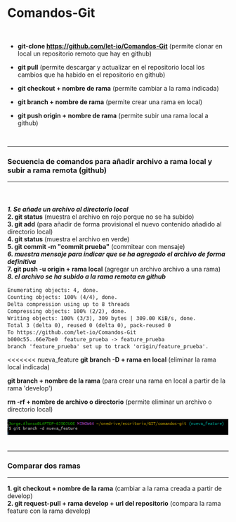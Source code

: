 # Comandos-Git

<br/>

- **<p>git-clone https://github.com/let-io/Comandos-Git** (permite clonar en local un repositorio remoto que hay en github)</p>
- **<p>git pull** (permite descargar y actualizar en el repositorio local los cambios que ha habido en el repositorio en github)</p>
- **<p>git checkout + nombre de rama** (permite cambiar a la rama indicada)</p>
- **<p>git branch + nombre de rama** (permite crear una rama en local)</p>
- **<p>git push origin + nombre de rama** (permite subir una rama local a github)</p>

<br/>
<hr/>

### Secuencia de comandos para añadir archivo a rama local y subir a rama remota (github) <br/><hr/><br/>

***1. Se añade un archivo al directorio local***<br/>
**2. git status** (muestra el archivo en rojo porque no se ha subido)<br/>
**3. git add** (para añadir de forma provisional el nuevo contenido añadido al directorio local)<br/>
**4. git status** (muestra el archivo en verde)<br/>
**5. git commit -m "commit prueba"** (commitear con mensaje)<br/>
***6. muestra mensaje para indicar que se ha agregado el archivo de forma definitiva***<br/>
**7. git push -u origin + rama local** (agregar un archivo archivo a una rama)<br/>
***8. el archivo se ha subido a la rama remota en github***

    Enumerating objects: 4, done.
    Counting objects: 100% (4/4), done.
    Delta compression using up to 8 threads
    Compressing objects: 100% (2/2), done.
    Writing objects: 100% (3/3), 309 bytes | 309.00 KiB/s, done.
    Total 3 (delta 0), reused 0 (delta 0), pack-reused 0
    To https://github.com/let-io/Comandos-Git
    b000c55..66e7be0  feature_prueba -> feature_prueba
    branch 'feature_prueba' set up to track 'origin/feature_prueba'.
    
<<<<<<< nueva_feature
**git branch -D + rama en local** (eliminar la rama local indicada)<br/>

**git branch + nombre de la rama** (para crear una rama en local a partir de la rama 'develop')<br/>

**rm -rf + nombre de archivo o directorio** (permite eliminar un archivo o directorio local)<br/>

![Captura](./captura.png "Captura")
<br/><br/>

<hr/>

### Comparar dos ramas <hr/>

**1. git checkout + nombre de la rama** (cambiar a la rama creada a partir de develop)<br/>
**2. git request-pull + rama develop + url del repositorio** (compara la rama feature con la rama develop)